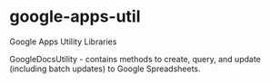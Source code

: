 google-apps-util
==========

Google Apps Utility Libraries

GoogleDocsUtility - contains methods to create, query, and update (including batch updates) to Google Spreadsheets.

